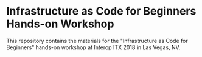 # Infrastructure as Code for Beginners Hands-on Workshop

This repository contains the materials for the "Infrastructure as Code for Beginners" hands-on workshop at Interop ITX 2018 in Las Vegas, NV.
